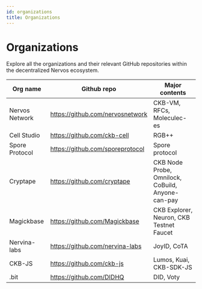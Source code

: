 ```yaml
---
id: organizations
title: Organizations
---
```


# Organizations

Explore all the organizations and their relevant GitHub repositories within the decentralized Nervos ecosystem.

| Org name       | Github repo                      | Major contents                                    |
| -------------- | -------------------------------- | ------------------------------------------------- |
| Nervos Network | https://github.com/nervosnetwork | CKB-VM, RFCs, Moleculec-es                        |
| Cell Studio    | https://github.com/ckb-cell      | RGB++                                             |
| Spore Protocol | https://github.com/sporeprotocol | Spore protocol                                    |
| Cryptape       | https://github.com/cryptape      | CKB Node Probe, Omnilock, CoBuild, Anyone-can-pay |
| Magickbase     | https://github.com/Magickbase    | CKB Explorer, Neuron, CKB Testnet Faucet          |
| Nervina-labs   | https://github.com/nervina-labs  | JoyID, CoTA                                       |
| CKB-JS         | https://github.com/ckb-js        | Lumos, Kuai, CKB-SDK-JS                           |
| .bit           | https://github.com/DIDHQ         | DID, Voty                                         |
